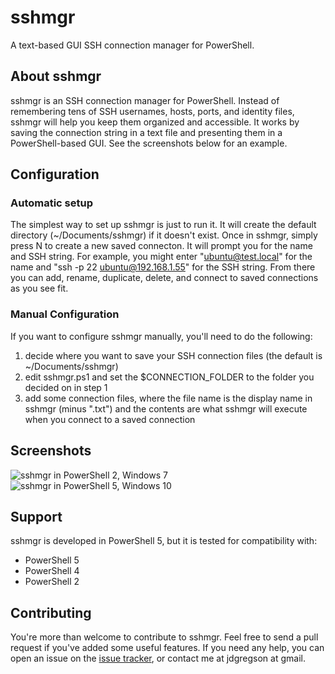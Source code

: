 # sshmgr
A text-based GUI SSH connection manager for PowerShell.

## About sshmgr
sshmgr is an SSH connection manager for PowerShell. Instead of remembering tens
of SSH usernames, hosts, ports, and identity files, sshmgr will help you keep
them organized and accessible. It works by saving the connection string in a
text file and presenting them in a PowerShell-based GUI. See the screenshots
below for an example.

## Configuration
### Automatic setup
The simplest way to set up sshmgr is just to run it. It will create the default
directory (~/Documents/sshmgr) if it doesn't exist. Once in sshmgr, simply press
N to create a new saved connecton. It will prompt you for the name and SSH
string. For example, you might enter "ubuntu@test.local" for the name and
"ssh -p 22 ubuntu@192.168.1.55" for the SSH string. From there you can add,
rename, duplicate, delete, and connect to saved connections as you see fit.

### Manual Configuration
If you want to configure sshmgr manually, you'll need to do the following:
1. decide where you want to save your SSH connection files (the default is
   ~/Documents/sshmgr)
2. edit sshmgr.ps1 and set the $CONNECTION_FOLDER to the folder you decided on
   in step 1
3. add some connection files, where the file name is the display name in sshmgr
   (minus ".txt") and the contents are what sshmgr will execute when you connect
   to a saved connection

## Screenshots
![sshmgr in PowerShell 2, Windows 7](https://user-images.githubusercontent.com/3778841/42912741-d434bcfc-8aa5-11e8-82a5-18774aeb7df4.jpg)
![sshmgr in PowerShell 5, Windows 10](https://user-images.githubusercontent.com/3778841/42912742-d44b5778-8aa5-11e8-9163-46831bc24080.jpg)

## Support
sshmgr is developed in PowerShell 5, but it is tested for compatibility with:
- PowerShell 5
- PowerShell 4
- PowerShell 2

## Contributing
You're more than welcome to contribute to sshmgr. Feel free to send a pull
request if you've added some useful features. If you need any help, you can
open an issue on the [issue tracker](https://github.com/jdgregson/sshmgr/issues),
or contact me at jdgregson at gmail.

